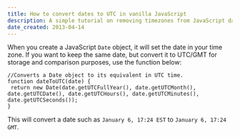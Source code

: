 ```yaml
---
title: How to convert dates to UTC in vanilla JavaScript
description: A simple tutorial on removing timezones from JavaScript dates.
date_created: 2013-04-14
---
```


When you create a JavaScript `Date` object, it will set the date in your time zone. If you want to keep the same date, but convert it to UTC/GMT for storage and comparison purposes, use the function below:

```
//Converts a Date object to its equivalent in UTC time.
function dateToUTC(date) {
 return new Date(date.getUTCFullYear(), date.getUTCMonth(), date.getUTCDate(), date.getUTCHours(), date.getUTCMinutes(), date.getUTCSeconds());
}
```

This will convert a date such as `January 6, 17:24 EST` to `January 6, 17:24 GMT`.

